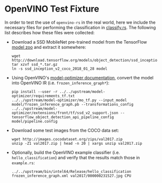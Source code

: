 # OpenVINO Test Fixture

In order to test the use of `openvino-rs` in the real world, here we include the necessary files for performing the
classification in [classify.rs](../classify.rs). The following list describes how these files were collected:

- Download a SSD MobileNet pre-trained model from the TensorFlow [model zoo] and extract it somewhere:
  ```shell script
  wget http://download.tensorflow.org/models/object_detection/ssd_inception_v2_coco_2018_01_28.tar.gz
  tar xzvf ssd_*.tar.gz
  ln -s ssd_inception_v2_coco_2018_01_28 model
  ```
[model zoo]: https://github.com/tensorflow/models/blob/master/research/object_detection/g3doc/detection_model_zoo.md

- Using OpenVINO's [model-optimizer documentation], convert the model into OpenVINO IR (i.e. `frozen_inference_graph*`):
  ```shell script
  pip install --user -r ../../upstream/model-optimizer/requirements_tf.txt 
  ../../upstream/model-optimizer/mo_tf.py --input_model model/frozen_inference_graph.pb --transformations_config ../../upstream/model-optimizer/extensions/front/tf/ssd_v2_support.json --tensorflow_object_detection_api_pipeline_config model/pipeline.config 
  ```

[model-optimizer documentation]: https://docs.openvinotoolkit.org/latest/_docs_MO_DG_prepare_model_convert_model_tf_specific_Convert_Object_Detection_API_Models.html

- Download some test images from the COCO data set:
  ```shell script
  wget http://images.cocodataset.org/zips/val2017.zip
  unzip -Z1 val2017.zip | head -n 20 | xargs unzip val2017.zip
  ```

- Optionally, build the OpenVINO example classifier (i.e. `hello_classification`) and verify that the results match
those in `example.rs`:
  ```shell script
  ../../upstream/bin/intel64/Release/hello_classification frozen_inference_graph.xml val2017/000000231527.jpg CPU
  ```
